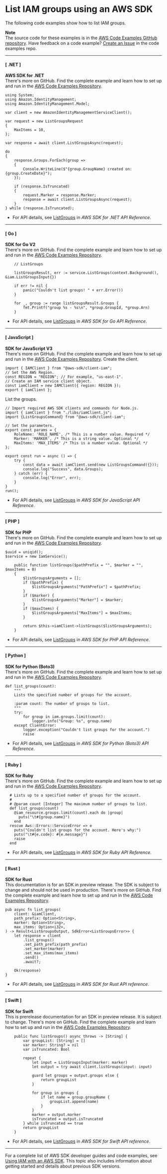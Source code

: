 # List IAM groups using an AWS SDK<a name="example_iam_ListGroups_section"></a>

The following code examples show how to list IAM groups\.

**Note**  
The source code for these examples is in the [AWS Code Examples GitHub repository](https://github.com/awsdocs/aws-doc-sdk-examples)\. Have feedback on a code example? [Create an Issue](https://github.com/awsdocs/aws-doc-sdk-examples/issues/new/choose) in the code examples repo\. 

------
#### [ \.NET ]

**AWS SDK for \.NET**  
 There's more on GitHub\. Find the complete example and learn how to set up and run in the [AWS Code Examples Repository](https://github.com/awsdocs/aws-doc-sdk-examples/tree/main/dotnetv3/IAM#code-examples)\. 
  

```
using System;
using Amazon.IdentityManagement;
using Amazon.IdentityManagement.Model;

var client = new AmazonIdentityManagementServiceClient();

var request = new ListGroupsRequest
{
    MaxItems = 10,
};

var response = await client.ListGroupsAsync(request);

do
{
    response.Groups.ForEach(group =>
    {
        Console.WriteLine($"{group.GroupName} created on: {group.CreateDate}");
    });

    if (response.IsTruncated)
    {
        request.Marker = response.Marker;
        response = await client.ListGroupsAsync(request);
    }
} while (response.IsTruncated);
```
+  For API details, see [ListGroups](https://docs.aws.amazon.com/goto/DotNetSDKV3/iam-2010-05-08/ListGroups) in *AWS SDK for \.NET API Reference*\. 

------
#### [ Go ]

**SDK for Go V2**  
 There's more on GitHub\. Find the complete example and learn how to set up and run in the [AWS Code Examples Repository](https://github.com/awsdocs/aws-doc-sdk-examples/tree/main/gov2/iam#code-examples)\. 
  

```
	// ListGroups

	listGroupsResult, err := service.ListGroups(context.Background(), &iam.ListGroupsInput{})

	if err != nil {
		panic("Couldn't list groups! " + err.Error())
	}

	for _, group := range listGroupsResult.Groups {
		fmt.Printf("group %s - %s\n", *group.GroupId, *group.Arn)
	}
```
+  For API details, see [ListGroups](https://pkg.go.dev/github.com/aws/aws-sdk-go-v2/service/iam#Client.ListGroups) in *AWS SDK for Go API Reference*\. 

------
#### [ JavaScript ]

**SDK for JavaScript V3**  
 There's more on GitHub\. Find the complete example and learn how to set up and run in the [AWS Code Examples Repository](https://github.com/awsdocs/aws-doc-sdk-examples/tree/main/javascriptv3/example_code/iam#code-examples)\. 
Create the client\.  

```
import { IAMClient } from "@aws-sdk/client-iam";
// Set the AWS Region.
const REGION = "REGION"; // For example, "us-east-1".
// Create an IAM service client object.
const iamClient = new IAMClient({ region: REGION });
export { iamClient };
```
List the groups\.  

```
// Import required AWS SDK clients and commands for Node.js.
import { iamClient } from "./libs/iamClient.js";
import {ListGroupsCommand} from "@aws-sdk/client-iam";

// Set the parameters.
export const params = {
    RoleName: 'ROLE_NAME', /* This is a number value. Required */
    Marker: 'MARKER', /* This is a string value. Optional */
    MaxItems: 'MAX_ITEMS' /* This is a number value. Optional */
};

export const run = async () => {
    try {
        const data = await iamClient.send(new ListGroupsCommand({}));
        console.log("Success", data.Groups);
    } catch (err) {
        console.log("Error", err);
    }
}
run();
```
+  For API details, see [ListGroups](https://docs.aws.amazon.com/AWSJavaScriptSDK/v3/latest/clients/client-iam/classes/listgroupscommand.html) in *AWS SDK for JavaScript API Reference*\. 

------
#### [ PHP ]

**SDK for PHP**  
 There's more on GitHub\. Find the complete example and learn how to set up and run in the [AWS Code Examples Repository](https://github.com/awsdocs/aws-doc-sdk-examples/tree/main/php/example_code/iam/iam_basics#code-examples)\. 
  

```
$uuid = uniqid();
$service = new IamService();

    public function listGroups($pathPrefix = "", $marker = "", $maxItems = 0)
    {
        $listGroupsArguments = [];
        if ($pathPrefix) {
            $listGroupsArguments["PathPrefix"] = $pathPrefix;
        }
        if ($marker) {
            $listGroupsArguments["Marker"] = $marker;
        }
        if ($maxItems) {
            $listGroupsArguments["MaxItems"] = $maxItems;
        }

        return $this->iamClient->listGroups($listGroupsArguments);
    }
```
+  For API details, see [ListGroups](https://docs.aws.amazon.com/goto/SdkForPHPV3/iam-2010-05-08/ListGroups) in *AWS SDK for PHP API Reference*\. 

------
#### [ Python ]

**SDK for Python \(Boto3\)**  
 There's more on GitHub\. Find the complete example and learn how to set up and run in the [AWS Code Examples Repository](https://github.com/awsdocs/aws-doc-sdk-examples/tree/main/python/example_code/iam/iam_basics#code-examples)\. 
  

```
def list_groups(count):
    """
    Lists the specified number of groups for the account.

    :param count: The number of groups to list.
    """
    try:
        for group in iam.groups.limit(count):
            logger.info("Group: %s", group.name)
    except ClientError:
        logger.exception("Couldn't list groups for the account.")
        raise
```
+  For API details, see [ListGroups](https://docs.aws.amazon.com/goto/boto3/iam-2010-05-08/ListGroups) in *AWS SDK for Python \(Boto3\) API Reference*\. 

------
#### [ Ruby ]

**SDK for Ruby**  
 There's more on GitHub\. Find the complete example and learn how to set up and run in the [AWS Code Examples Repository](https://github.com/awsdocs/aws-doc-sdk-examples/tree/main/ruby/example_code/iam#code-examples)\. 
  

```
  # Lists up to a specified number of groups for the account.
  #
  # @param count [Integer] The maximum number of groups to list.
  def list_groups(count)
    @iam_resource.groups.limit(count).each do |group|
      puts("\t#{group.name}")
    end
  rescue Aws::Errors::ServiceError => e
    puts("Couldn't list groups for the account. Here's why:")
    puts("\t#{e.code}: #{e.message}")
    raise
  end
```
+  For API details, see [ListGroups](https://docs.aws.amazon.com/goto/SdkForRubyV3/iam-2010-05-08/ListGroups) in *AWS SDK for Ruby API Reference*\. 

------
#### [ Rust ]

**SDK for Rust**  
This documentation is for an SDK in preview release\. The SDK is subject to change and should not be used in production\.
 There's more on GitHub\. Find the complete example and learn how to set up and run in the [AWS Code Examples Repository](https://github.com/awsdocs/aws-doc-sdk-examples/tree/main/rust_dev_preview/iam#code-examples)\. 
  

```
pub async fn list_groups(
    client: &iamClient,
    path_prefix: Option<String>,
    marker: Option<String>,
    max_items: Option<i32>,
) -> Result<ListGroupsOutput, SdkError<ListGroupsError>> {
    let response = client
        .list_groups()
        .set_path_prefix(path_prefix)
        .set_marker(marker)
        .set_max_items(max_items)
        .send()
        .await?;

    Ok(response)
}
```
+  For API details, see [ListGroups](https://docs.rs/releases/search?query=aws-sdk) in *AWS SDK for Rust API reference*\. 

------
#### [ Swift ]

**SDK for Swift**  
This is prerelease documentation for an SDK in preview release\. It is subject to change\.
 There's more on GitHub\. Find the complete example and learn how to set up and run in the [AWS Code Examples Repository](https://github.com/awsdocs/aws-doc-sdk-examples/tree/main/swift/example_code/iam/ListGroups#code-examples)\. 
  

```
    public func listGroups() async throws -> [String] {
        var groupList: [String] = []
        var marker: String? = nil
        var isTruncated: Bool
        
        repeat {
            let input = ListGroupsInput(marker: marker)
            let output = try await client.listGroups(input: input)
            
            guard let groups = output.groups else {
                return groupList
            }

            for group in groups {
                if let name = group.groupName {
                    groupList.append(name)
                }
            }
            marker = output.marker
            isTruncated = output.isTruncated
        } while isTruncated == true
        return groupList
    }
```
+  For API details, see [ListGroups](https://awslabs.github.io/aws-sdk-swift/reference/0.x) in *AWS SDK for Swift API reference*\. 

------

For a complete list of AWS SDK developer guides and code examples, see [Using IAM with an AWS SDK](sdk-general-information-section.md)\. This topic also includes information about getting started and details about previous SDK versions\.